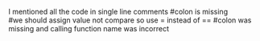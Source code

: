 I mentioned all the code in single line comments
#colon is missing   
 #we should assign value not compare so use = instead of ==
#colon was missing and calling function name was incorrect
